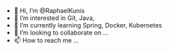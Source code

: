 - 👋 Hi, I’m @RaphaelKunis
- 👀 I’m interested in Git, Java, 
- 🌱 I’m currently learning Spring, Docker, Kubernetes
- 💞️ I’m looking to collaborate on ...
- 📫 How to reach me ...

<!---
RaphaelKunis/RaphaelKunis is a ✨ special ✨ repository because its `README.md` (this file) appears on your GitHub profile.
You can click the Preview link to take a look at your changes.
--->
